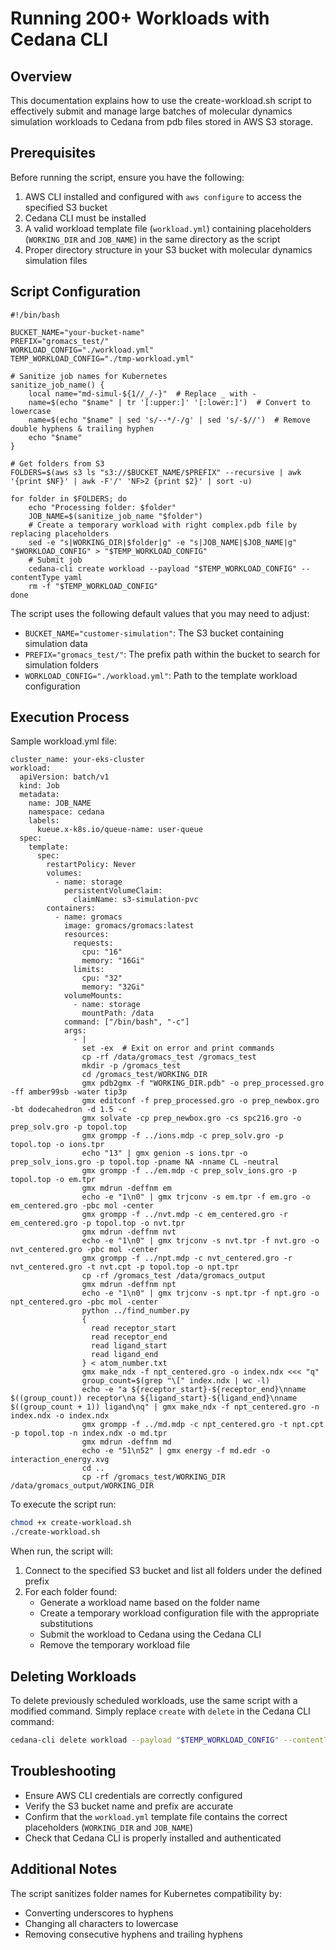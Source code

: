 # Running 200+ Workloads with Cedana CLI

## Overview

This documentation explains how to use the create-workload.sh script to effectively submit and manage large batches of molecular dynamics simulation workloads to Cedana from pdb files stored in AWS S3 storage.

## Prerequisites

Before running the script, ensure you have the following:

1. AWS CLI installed and configured with `aws configure` to access the specified S3 bucket
2. Cedana CLI must be installed 
3. A valid workload template file (`workload.yml`) containing placeholders (`WORKING_DIR` and `JOB_NAME`) in the same directory as the script
4. Proper directory structure in your S3 bucket with molecular dynamics simulation files

## Script Configuration

```
#!/bin/bash

BUCKET_NAME="your-bucket-name"
PREFIX="gromacs_test/"
WORKLOAD_CONFIG="./workload.yml"
TEMP_WORKLOAD_CONFIG="./tmp-workload.yml"

# Sanitize job names for Kubernetes
sanitize_job_name() {
    local name="md-simul-${1//_/-}"  # Replace _ with -
    name=$(echo "$name" | tr '[:upper:]' '[:lower:]')  # Convert to lowercase
    name=$(echo "$name" | sed 's/--*/-/g' | sed 's/-$//')  # Remove double hyphens & trailing hyphen
    echo "$name"
}

# Get folders from S3
FOLDERS=$(aws s3 ls "s3://$BUCKET_NAME/$PREFIX" --recursive | awk '{print $NF}' | awk -F'/' 'NF>2 {print $2}' | sort -u)

for folder in $FOLDERS; do
    echo "Processing folder: $folder"
    JOB_NAME=$(sanitize_job_name "$folder")
    # Create a temporary workload with right complex.pdb file by replacing placeholders
    sed -e "s|WORKING_DIR|$folder|g" -e "s|JOB_NAME|$JOB_NAME|g" "$WORKLOAD_CONFIG" > "$TEMP_WORKLOAD_CONFIG"
    # Submit job
    cedana-cli create workload --payload "$TEMP_WORKLOAD_CONFIG" --contentType yaml
    rm -f "$TEMP_WORKLOAD_CONFIG"
done
```

The script uses the following default values that you may need to adjust:

- `BUCKET_NAME="customer-simulation"`: The S3 bucket containing simulation data
- `PREFIX="gromacs_test/"`: The prefix path within the bucket to search for simulation folders
- `WORKLOAD_CONFIG="./workload.yml"`: Path to the template workload configuration

## Execution Process

Sample workload.yml file:

```
cluster_name: your-eks-cluster
workload:
  apiVersion: batch/v1
  kind: Job
  metadata:
    name: JOB_NAME
    namespace: cedana
    labels:
      kueue.x-k8s.io/queue-name: user-queue
  spec:
    template:
      spec:
        restartPolicy: Never
        volumes:
          - name: storage
            persistentVolumeClaim:
              claimName: s3-simulation-pvc
        containers:
          - name: gromacs
            image: gromacs/gromacs:latest
            resources:
              requests:
                cpu: "16"
                memory: "16Gi"
              limits:
                cpu: "32"
                memory: "32Gi"
            volumeMounts:
              - name: storage
                mountPath: /data
            command: ["/bin/bash", "-c"]
            args:
              - |
                set -ex  # Exit on error and print commands
                cp -rf /data/gromacs_test /gromacs_test
                mkdir -p /gromacs_test
                cd /gromacs_test/WORKING_DIR
                gmx pdb2gmx -f "WORKING_DIR.pdb" -o prep_processed.gro -ff amber99sb -water tip3p
                gmx editconf -f prep_processed.gro -o prep_newbox.gro -bt dodecahedron -d 1.5 -c
                gmx solvate -cp prep_newbox.gro -cs spc216.gro -o prep_solv.gro -p topol.top
                gmx grompp -f ../ions.mdp -c prep_solv.gro -p topol.top -o ions.tpr
                echo "13" | gmx genion -s ions.tpr -o prep_solv_ions.gro -p topol.top -pname NA -nname CL -neutral
                gmx grompp -f ../em.mdp -c prep_solv_ions.gro -p topol.top -o em.tpr
                gmx mdrun -deffnm em
                echo -e "1\n0" | gmx trjconv -s em.tpr -f em.gro -o em_centered.gro -pbc mol -center
                gmx grompp -f ../nvt.mdp -c em_centered.gro -r em_centered.gro -p topol.top -o nvt.tpr
                gmx mdrun -deffnm nvt
                echo -e "1\n0" | gmx trjconv -s nvt.tpr -f nvt.gro -o nvt_centered.gro -pbc mol -center
                gmx grompp -f ../npt.mdp -c nvt_centered.gro -r nvt_centered.gro -t nvt.cpt -p topol.top -o npt.tpr
                cp -rf /gromacs_test /data/gromacs_output
                gmx mdrun -deffnm npt
                echo -e "1\n0" | gmx trjconv -s npt.tpr -f npt.gro -o npt_centered.gro -pbc mol -center
                python ../find_number.py
                {
                  read receptor_start
                  read receptor_end
                  read ligand_start
                  read ligand_end
                } < atom_number.txt
                gmx make_ndx -f npt_centered.gro -o index.ndx <<< "q"
                group_count=$(grep "\[" index.ndx | wc -l)
                echo -e "a ${receptor_start}-${receptor_end}\nname $((group_count)) receptor\na ${ligand_start}-${ligand_end}\nname $((group_count + 1)) ligand\nq" | gmx make_ndx -f npt_centered.gro -n index.ndx -o index.ndx
                gmx grompp -f ../md.mdp -c npt_centered.gro -t npt.cpt -p topol.top -n index.ndx -o md.tpr
                gmx mdrun -deffnm md
                echo -e "51\n52" | gmx energy -f md.edr -o interaction_energy.xvg
                cd ..
                cp -rf /gromacs_test/WORKING_DIR /data/gromacs_output/WORKING_DIR
```

To execute the script run:
   ```bash
   chmod +x create-workload.sh
   ./create-workload.sh
   ```
When run, the script will:

1. Connect to the specified S3 bucket and list all folders under the defined prefix
2. For each folder found:
   - Generate a workload name based on the folder name
   - Create a temporary workload configuration file with the appropriate substitutions
   - Submit the workload to Cedana using the Cedana CLI
   - Remove the temporary workload file

## Deleting Workloads

To delete previously scheduled workloads, use the same script with a modified command. Simply replace `create` with `delete` in the Cedana CLI command:

```bash
cedana-cli delete workload --payload "$TEMP_WORKLOAD_CONFIG" --contentType yaml
```

## Troubleshooting

- Ensure AWS CLI credentials are correctly configured
- Verify the S3 bucket name and prefix are accurate
- Confirm that the `workload.yml` template file contains the correct placeholders (`WORKING_DIR` and `JOB_NAME`)
- Check that Cedana CLI is properly installed and authenticated

## Additional Notes

The script sanitizes folder names for Kubernetes compatibility by:
- Converting underscores to hyphens
- Changing all characters to lowercase
- Removing consecutive hyphens and trailing hyphens
